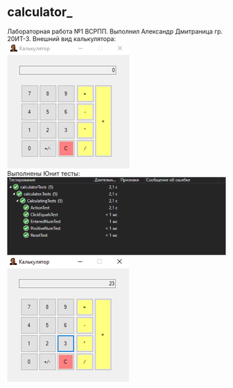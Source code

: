 # calculator_
Лабораторная работа №1 ВСРПП. Выполнил Александр Дмитраница гр. 20ИТ-3.
Внешний вид калькулятора:
<img src="https://raw.githubusercontent.com/CyberSanyok/calculator_/master/Внешний%20вид%20калькулятора.png" >
<br>Выполнены Юнит тесты:<br>
<img src="https://raw.githubusercontent.com/CyberSanyok/calculator_/master/UTests.png" >
<br><img src="https://raw.githubusercontent.com/CyberSanyok/Images/main/Caclulator%20Images/1.png" ><br>

